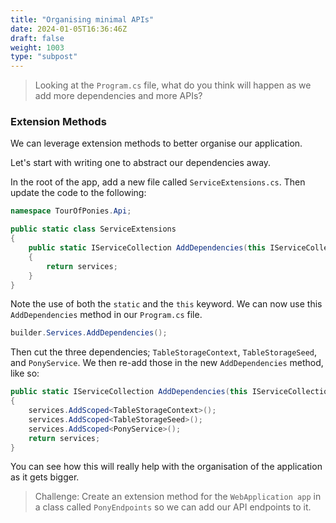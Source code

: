 ```yaml
---
title: "Organising minimal APIs"
date: 2024-01-05T16:36:46Z
draft: false
weight: 1003
type: "subpost"
---
```


> Looking at the `Program.cs` file, what do you think will happen as we add more dependencies and more APIs?


### Extension Methods

We can leverage extension methods to better organise our application.

Let's start with writing one to abstract our dependencies away.

In the root of the app, add a new file called `ServiceExtensions.cs`.  Then update the code to the following:

```csharp
namespace TourOfPonies.Api;

public static class ServiceExtensions
{
	public static IServiceCollection AddDependencies(this IServiceCollection services)
	{
		return services;
	}
}
```

Note the use of both the `static` and the `this` keyword.  We can now use this `AddDependencies` method in our `Program.cs` file.

```csharp
builder.Services.AddDependencies();
```

Then cut the three dependencies; `TableStorageContext`, `TableStorageSeed`, and `PonyService`. We then re-add those in the new `AddDependencies` method, like so:

```csharp
public static IServiceCollection AddDependencies(this IServiceCollection services)
{
    services.AddScoped<TableStorageContext>();
    services.AddScoped<TableStorageSeed>();
    services.AddScoped<PonyService>();
    return services;
}
```

You can see how this will really help with the organisation of the application as it gets bigger.

> Challenge: Create an extension method for the `WebApplication app` in a class called `PonyEndpoints` so we can add our API endpoints to it.
